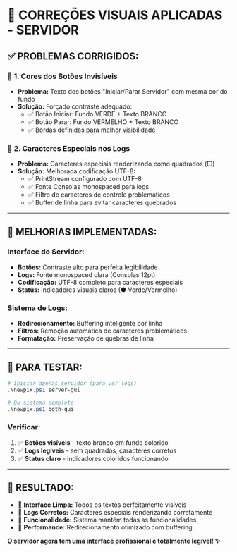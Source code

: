 # 🎨 CORREÇÕES VISUAIS APLICADAS - SERVIDOR

## ✅ **PROBLEMAS CORRIGIDOS:**

### 🔳 **1. Cores dos Botões Invisíveis**
- **Problema:** Texto dos botões "Iniciar/Parar Servidor" com mesma cor do fundo
- **Solução:** Forçado contraste adequado:
  - ✅ Botão Iniciar: Fundo VERDE + Texto BRANCO
  - ✅ Botão Parar: Fundo VERMELHO + Texto BRANCO
  - ✅ Bordas definidas para melhor visibilidade

### 📝 **2. Caracteres Especiais nos Logs**
- **Problema:** Caracteres especiais renderizando como quadrados (□)
- **Solução:** Melhorada codificação UTF-8:
  - ✅ PrintStream configurado com UTF-8
  - ✅ Fonte Consolas monospaced para logs
  - ✅ Filtro de caracteres de controle problemáticos
  - ✅ Buffer de linha para evitar caracteres quebrados

---

## 🚀 **MELHORIAS IMPLEMENTADAS:**

### **Interface do Servidor:**
- **Botões:** Contraste alto para perfeita legibilidade
- **Logs:** Fonte monospaced clara (Consolas 12pt)
- **Codificação:** UTF-8 completo para caracteres especiais
- **Status:** Indicadores visuais claros (● Verde/Vermelho)

### **Sistema de Logs:**
- **Redirecionamento:** Buffering inteligente por linha
- **Filtros:** Remoção automática de caracteres problemáticos
- **Formatação:** Preservação de quebras de linha

---

## 🧪 **PARA TESTAR:**

```powershell
# Iniciar apenas servidor (para ver logs)
.\newpix.ps1 server-gui

# Ou sistema completo
.\newpix.ps1 both-gui
```

### **Verificar:**
1. ✅ **Botões visíveis** - texto branco em fundo colorido
2. ✅ **Logs legíveis** - sem quadrados, caracteres corretos
3. ✅ **Status claro** - indicadores coloridos funcionando

---

## 🎯 **RESULTADO:**

- 🎨 **Interface Limpa:** Todos os textos perfeitamente visíveis
- 📝 **Logs Corretos:** Caracteres especiais renderizando corretamente  
- 🔧 **Funcionalidade:** Sistema mantém todas as funcionalidades
- 🚀 **Performance:** Redirecionamento otimizado com buffering

**O servidor agora tem uma interface profissional e totalmente legível! ✨**
